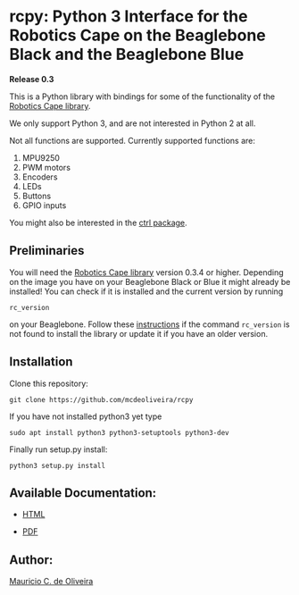 # rcpy: Python 3 Interface for the Robotics Cape on the Beaglebone Black and the Beaglebone Blue

**Release 0.3**

This is a Python library with bindings for some of the functionality of the [Robotics Cape library](https://github.com/StrawsonDesign/Robotics_Cape_Installer).

We only support Python 3, and are not interested in Python 2 at all.

Not all functions are supported. Currently supported functions are:

1. MPU9250
2. PWM motors
3. Encoders
4. LEDs
5. Buttons
6. GPIO inputs

You might also be interested in the [ctrl package](https://github.com/mcdeoliveira/ctrl).

## Preliminaries

You will need the
[Robotics Cape library](https://github.com/StrawsonDesign/Robotics_Cape_Installer)
version 0.3.4 or higher. Depending on the image you have on your
Beaglebone Black or Blue it might already be installed! You can check
if it is installed and the current version by running

    rc_version
	
on your Beaglebone. Follow these
[instructions](http://strawsondesign.com/#!manual-install) if the
command `rc_version` is not found to install the library or update it
if you have an older version.

## Installation

Clone this repository:

    git clone https://github.com/mcdeoliveira/rcpy

If you have not installed python3 yet type

    sudo apt install python3 python3-setuptools python3-dev

Finally run setup.py install:

    python3 setup.py install

## Available Documentation:

* [HTML](http://guitar.ucsd.edu/rcpy/html/index.html)

* [PDF](http://guitar.ucsd.edu/rcpy/rcpy.pdf)
  
## Author:

[Mauricio C. de Oliveira](http://control.ucsd.edu/mauricio)
